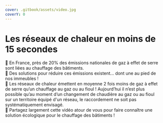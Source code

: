 ```yaml
---
cover: .gitbook/assets/video.jpg
coverY: 0
---
```


# Les réseaux de chaleur en moins de 15 secondes

🏢 En France, près de 20% des émissions nationales de gaz à effet de serre sont liées au chauffage des bâtiments.\
🎊 Des solutions pour réduire ces émissions existent... dont une au pied de nos immeubles !\
👏 Les réseaux de chaleur émettent en moyenne 2 fois moins de gaz à effet de serre qu’un chauffage au gaz ou au fioul ! Aujourd’hui il n’est plus possible qu’au moment d’un changement de chaudière au gaz ou au fioul sur un territoire équipé d'un réseau, le raccordement ne soit pas systématiquement envisagé.\
🎥 Partagez largement cette vidéo atour de vous pour faire connaître une solution écologique pour le chauffage des bâtiments !
